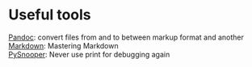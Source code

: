 # Useful tools

[Pandoc](https://pandoc.org/index.html):  convert files from and to between markup format and another  
[Markdown](https://www.markdownguide.org/basic-syntax/): Mastering Markdown  
[PySnooper](https://github.com/cool-RR/pysnooper): Never use print for debugging again




